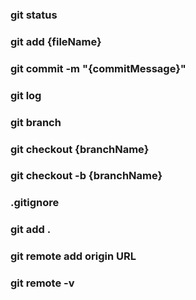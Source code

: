 ### git status

### git add {fileName}

### git commit -m  "{commitMessage}"

### git log

### git branch

### git checkout {branchName}

### git checkout -b {branchName}

### .gitignore

### git add .

### git remote add origin URL

### git remote -v

